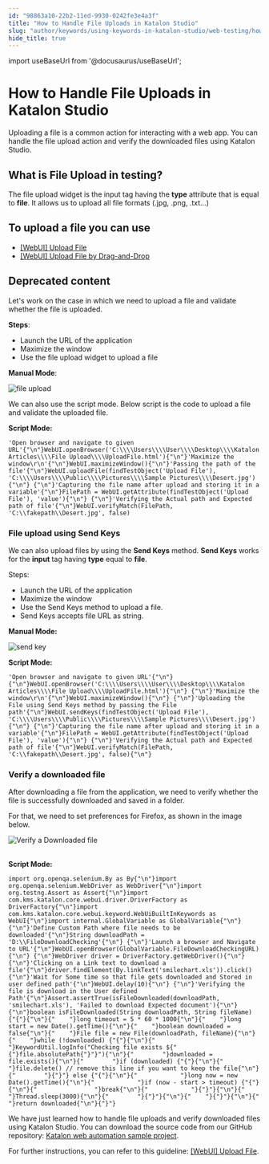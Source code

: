 ```yaml
---
id: "98863a10-22b2-11ed-9930-0242fe3e4a3f"
title: "How to Handle File Uploads in Katalon Studio"
slug: "author/keywords/using-keywords-in-katalon-studio/web-testing/how-to-handle-file-uploads-in-katalon-studio"
hide_title: true
---
```

import useBaseUrl from '@docusaurus/useBaseUrl';


# <a id="id" class="anchor_top_offset"/><a id="ariaid-title1" class="anchor_top_offset"/>How to Handle File Uploads in <span xmlns="http://www.w3.org/1999/xhtml" className="ph">Katalon Studio</span> 

<p xmlns="http://www.w3.org/1999/xhtml" className="p">Uploading a file is a common action for interacting with a web   app. You can handle the file upload action and verify the   downloaded files using Katalon Studio.</p> 
    

## <a id="id_1" class="anchor_top_offset"/>What is File Upload in testing?

    
      
<p xmlns="http://www.w3.org/1999/xhtml" className="p">The file upload widget is the input tag having the   <strong className="ph b">type</strong> attribute that is equal to   <strong className="ph b">file</strong>. It allows us to upload all file formats   (.jpg, .png, .txt…)</p> 
    
  

## <a id="id_2" class="anchor_top_offset"/>To upload a file you can use

<ul xmlns="http://www.w3.org/1999/xhtml" className="ul"><li className="li"> <a className="xref" href="/author/keywords/keyword-description-in-katalon-studio/web-ui-keywords/webui-upload-file">[WebUI] Upload File</a>   </li><li className="li"> <a className="xref" href="/author/keywords/keyword-description-in-katalon-studio/web-ui-keywords/webui-upload-file-by-drag-and-drop">[WebUI] Upload File by Drag-and-Drop</a>   </li></ul> 

## <a id="concept-7095" class="anchor_top_offset"/>Deprecated content

<p xmlns="http://www.w3.org/1999/xhtml" className="p">Let's work on the case in which we need to upload a file and validate whether the file is uploaded.</p> 
<p xmlns="http://www.w3.org/1999/xhtml" className="p"><strong className="ph b">Steps</strong>:</p> 
<ul xmlns="http://www.w3.org/1999/xhtml" className="ul"><li className="li">Launch the URL of the application</li><li className="li">Maximize the window</li><li className="li">Use the file upload widget to upload a file</li></ul> 
<p xmlns="http://www.w3.org/1999/xhtml" className="p"> <strong className="ph b">Manual Mode</strong>:</p> 
<p xmlns="http://www.w3.org/1999/xhtml" className="p"><img className="image" width={750} src={useBaseUrl("/98899570-22b2-11ed-9930-0242fe3e4a3f.png")} alt="file upload" /></p> 
<p xmlns="http://www.w3.org/1999/xhtml" className="p">We can also use the script mode. Below script is the code to upload a file and validate the uploaded file.</p> 
<p xmlns="http://www.w3.org/1999/xhtml" className="p"><strong className="ph b">Script Mode:</strong></p> 
<pre xmlns="http://www.w3.org/1999/xhtml" className="pre codeblock"><code>'Open browser and navigate to given URL'{"\n"}WebUI.openBrowser('C:\\\\Users\\\\User\\\\Desktop\\\\Katalon Articles\\\\File Upload\\\\UploadFile.html'){"\n"}'Maximize the window\r\n'{"\n"}WebUI.maximizeWindow(){"\n"}'Passing the path of the file'{"\n"}WebUI.uploadFile(findTestObject('Upload File'), 'C:\\\\Users\\\\Public\\\\Pictures\\\\Sample Pictures\\\\Desert.jpg'){"\n"} {"\n"}'Capturing the file name after upload and storing it in a variable'{"\n"}FilePath = WebUI.getAttribute(findTestObject('Upload File'), 'value'){"\n"} {"\n"}'Verifying the Actual path and Expected path of file'{"\n"}WebUI.verifyMatch(FilePath, 'C:\\fakepath\\Desert.jpg', false)</code></pre> 

### <a id="concept-9572" class="anchor_top_offset"/>File upload using Send Keys

<p xmlns="http://www.w3.org/1999/xhtml" className="p">We can also upload files by using the <strong className="ph b">Send Keys</strong> method. <strong className="ph b">Send Keys</strong> works for the <strong className="ph b">input</strong> tag having <strong className="ph b">type</strong> equal to <strong className="ph b">file</strong>.</p> 
<p xmlns="http://www.w3.org/1999/xhtml" className="p">Steps:</p> 
<ul xmlns="http://www.w3.org/1999/xhtml" className="ul"><li className="li">Launch the URL of the application</li><li className="li">Maximize the window</li><li className="li">Use the Send Keys method to upload a file.</li><li className="li">Send Keys accepts file URL as string.</li></ul> 
<p xmlns="http://www.w3.org/1999/xhtml" className="p"><strong className="ph b">Manual Mode:</strong></p> 
<p xmlns="http://www.w3.org/1999/xhtml" className="p"><img className="image" width={750} src={useBaseUrl("/988835e0-22b2-11ed-9930-0242fe3e4a3f.png")} alt="send key" /></p> 
<p xmlns="http://www.w3.org/1999/xhtml" className="p"><strong className="ph b">Script Mode:</strong></p> 
<pre xmlns="http://www.w3.org/1999/xhtml" className="pre codeblock"><code>'Open browser and navigate to given URL'{"\n"} {"\n"}WebUI.openBrowser('C:\\\\Users\\\\User\\\\Desktop\\\\Katalon Articles\\\\File Upload\\\\UploadFile.html'){"\n"} {"\n"}'Maximize the window\r\n'{"\n"}WebUI.maximizeWindow(){"\n"} {"\n"}'Uploading the File using Send Keys method by passing the File path'{"\n"}WebUI.sendKeys(findTestObject('Upload File'), 'C:\\\\Users\\\\Public\\\\Pictures\\\\Sample Pictures\\\\Desert.jpg'){"\n"} {"\n"}'Capturing the file name after upload and storing it in a variable'{"\n"}FilePath = WebUI.getAttribute(findTestObject('Upload File'), 'value'){"\n"} {"\n"}'Verifying the Actual path and Expected path of file'{"\n"}WebUI.verifyMatch(FilePath, 'C:\\fakepath\\Desert.jpg', false){"\n"}</code></pre> 

### <a id="concept-4815" class="anchor_top_offset"/>Verify a downloaded file

<p xmlns="http://www.w3.org/1999/xhtml" className="p">After downloading a file from the application, we need to verify whether the file is successfully downloaded and saved in a folder.</p> 
<p xmlns="http://www.w3.org/1999/xhtml" className="p">For that, we need to set preferences for Firefox, as shown in the image below.</p> 
<p xmlns="http://www.w3.org/1999/xhtml" className="p"><img className="image" src={useBaseUrl("https://github.com/katalon-studio/docs-images/raw/master/katalon-studio/tutorials/handle_file_uploads/Verify-a-Downloaded-File.png")} alt="Verify a Downloaded file" /><br /><br /></p> 
<p xmlns="http://www.w3.org/1999/xhtml" className="p"><strong className="ph b">Script Mode:</strong></p> 
<pre xmlns="http://www.w3.org/1999/xhtml" className="pre codeblock"><code>import org.openqa.selenium.By as By{"\n"}import org.openqa.selenium.WebDriver as WebDriver{"\n"}import org.testng.Assert as Assert{"\n"}import com.kms.katalon.core.webui.driver.DriverFactory as DriverFactory{"\n"}import com.kms.katalon.core.webui.keyword.WebUiBuiltInKeywords as WebUI{"\n"}import internal.GlobalVariable as GlobalVariable{"\n"} {"\n"}'Define Custom Path where file needs to be downloaded'{"\n"}String downloadPath = 'D:\\FileDownloadChecking'{"\n"} {"\n"}'Launch a browser and Navigate to URL'{"\n"}WebUI.openBrowser(GlobalVariable.FileDownloadCheckingURL){"\n"} {"\n"}WebDriver driver = DriverFactory.getWebDriver(){"\n"} {"\n"}'Clicking on a Link text to download a file'{"\n"}driver.findElement(By.linkText('smilechart.xls')).click(){"\n"}'Wait for Some time so that file gets downloaded and Stored in user defined path'{"\n"}WebUI.delay(10){"\n"} {"\n"}'Verifying the file is download in the User defined Path'{"\n"}Assert.assertTrue(isFileDownloaded(downloadPath, 'smilechart.xls'), 'Failed to download Expected document'){"\n"} {"\n"}boolean isFileDownloaded(String downloadPath, String fileName) {"{"}{"\n"}{"    "}long timeout = 5 * 60 * 1000{"\n"}{"    "}long start = new Date().getTime(){"\n"}{"    "}boolean downloaded = false{"\n"}{"    "}File file = new File(downloadPath, fileName){"\n"}{"    "}while (!downloaded) {"{"}{"\n"}{"        "}KeywordUtil.logInfo("Checking file exists ${"{"}file.absolutePath{"}"}"){"\n"}{"        "}downloaded = file.exists(){"\n"}{"        "}if (downloaded) {"{"}{"\n"}{"            "}file.delete() // remove this line if you want to keep the file{"\n"}{"        "}{"}"} else {"{"}{"\n"}{"            "}long now = new Date().getTime(){"\n"}{"            "}if (now - start &gt; timeout) {"{"}{"\n"}{"                "}break{"\n"}{"            "}{"}"}{"\n"}{"            "}Thread.sleep(3000){"\n"}{"        "}{"}"}{"\n"}{"    "}{"}"}{"\n"}{"    "}return downloaded{"\n"}{"}"}</code></pre> 
<p xmlns="http://www.w3.org/1999/xhtml" className="p">We have just learned how to handle file uploads and verify downloaded files using Katalon Studio. You can download the source code from our GitHub repository: <a className="xref j-external-link" href="https://github.com/katalon-studio/katalon-web-automation" target="_blank">Katalon web automation sample project</a>.</p> 
<p xmlns="http://www.w3.org/1999/xhtml" className="p">For further instructions, you can refer to this guideline: <a className="xref" href="/author/keywords/keyword-description-in-katalon-studio/web-ui-keywords/webui-upload-file">[WebUI] Upload File</a>.</p> 
